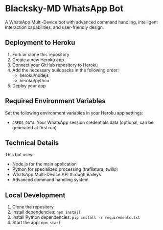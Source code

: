 # Blacksky-MD WhatsApp Bot

A WhatsApp Multi-Device bot with advanced command handling, intelligent interaction capabilities, and user-friendly design.

## Deployment to Heroku

1. Fork or clone this repository
2. Create a new Heroku app
3. Connect your GitHub repository to Heroku
4. Add the necessary buildpacks in the following order:
   - heroku/nodejs
   - heroku/python
5. Deploy your app

## Required Environment Variables

Set the following environment variables in your Heroku app settings:

- `CREDS_DATA`: Your WhatsApp session credentials data (optional, can be generated at first run)

## Technical Details

This bot uses:
- Node.js for the main application
- Python for specialized processing (trafilatura, twilio)
- WhatsApp Multi-Device API through Baileys
- Advanced command handling system

## Local Development

1. Clone the repository
2. Install dependencies: `npm install`
3. Install Python dependencies: `pip install -r requirements.txt`
4. Start the app: `npm start`
